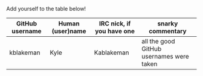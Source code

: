 Add yourself to the table below!

GitHub username | Human (user)name | IRC nick, if you have one | snarky commentary
----------------|------------------|---------------------------|-------
kblakeman | Kyle | Kablakeman | all the good GitHub usernames were taken

